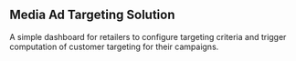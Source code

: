 ## Media Ad Targeting Solution

A simple dashboard for retailers to configure targeting criteria and trigger computation of customer targeting for their campaigns.